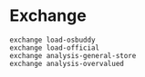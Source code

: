 # Exchange

    exchange load-osbuddy
    exchange load-official
    exchange analysis-general-store
    exchange analysis-overvalued